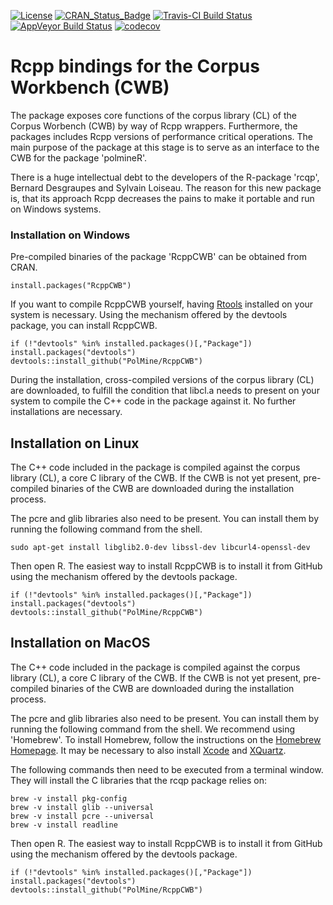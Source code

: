 [![License](https://img.shields.io/aur/license/yaourt.svg)](http://www.gnu.org/licenses/gpl-3.0.html)
[![CRAN\_Status\_Badge](http://www.r-pkg.org/badges/version/RcppCWB)](https://cran.r-project.org/package=RcppCWB)
[![Travis-CI Build Status](https://api.travis-ci.org/PolMine/RcppCWB.svg?branch=master)](https://travis-ci.org/PolMine/RcppCWB)
[![AppVeyor Build Status](https://ci.appveyor.com/api/projects/status/github/PolMine/RcppCWB?branch=master&svg=true)](https://ci.appveyor.com/project/PolMine/RcppCWB)
[![codecov](https://codecov.io/gh/PolMine/RcppCWB/branch/master/graph/badge.svg)](https://codecov.io/gh/PolMine/RcppCWB/branch/master)


# Rcpp bindings for the Corpus Workbench (CWB)

The package exposes core functions of the corpus library (CL) of the Corpus Worbench (CWB) by way of Rcpp wrappers. Furthermore, the packages includes Rcpp versions of performance critical operations. The main purpose of the package at this stage is to serve as an interface to the CWB for the package 'polmineR'.

There is a huge intellectual debt to the developers of the R-package 'rcqp', Bernard Desgraupes and Sylvain Loiseau. The reason for this new package is, that its approach Rcpp decreases the pains to make it portable and run on Windows systems.


### Installation on Windows

Pre-compiled binaries of the package 'RcppCWB' can be obtained from CRAN.

```{r}
install.packages("RcppCWB")
```

If you want to compile RcppCWB yourself, having [Rtools](https://cran.r-project.org/bin/windows/Rtools/) installed on your system is necessary. Using the mechanism offered by the devtools package, you can install RcppCWB.

```{r}
if (!"devtools" %in% installed.packages()[,"Package"]) install.packages("devtools")
devtools::install_github("PolMine/RcppCWB")
```

During the installation, cross-compiled versions of the corpus library (CL) are downloaded, to fulfill the condition that libcl.a needs to present on your system to compile the C++ code in the package against it. No further installations are necessary.


## Installation on Linux

The C++ code included in the package is compiled against the corpus library (CL), a core C library of the CWB. If the CWB is not yet present, pre-compiled binaries of the CWB are downloaded during the installation process.

The pcre and glib libraries also need to be present. You can install them by running the following command from the shell.

```{sh}
sudo apt-get install libglib2.0-dev libssl-dev libcurl4-openssl-dev
```

Then open R. The easiest way to install RcppCWB is to install it from GitHub using the mechanism offered by the devtools package.

```{r}
if (!"devtools" %in% installed.packages()[,"Package"]) install.packages("devtools")
devtools::install_github("PolMine/RcppCWB")
```


## Installation on MacOS

The C++ code included in the package is compiled against the corpus library (CL), a core C library of the CWB. If the CWB is not yet present, pre-compiled binaries of the CWB are downloaded during the installation process.

The pcre and glib libraries also need to be present. You can install them by running the following command from the shell. We recommend using 'Homebrew'. To install Homebrew, follow the instructions on the [Homebrew Homepage](https://brew.sh/index_de.html). It may be necessary to also install [Xcode](https://developer.apple.com/xcode/) and [XQuartz](https://www.xquartz.org).

The following commands then need to be executed from a terminal window. They will install the C libraries that the rcqp package relies on:

```{sh}
brew -v install pkg-config
brew -v install glib --universal
brew -v install pcre --universal
brew -v install readline
```

Then open R. The easiest way to install RcppCWB is to install it from GitHub using the mechanism offered by the devtools package.

```{r}
if (!"devtools" %in% installed.packages()[,"Package"]) install.packages("devtools")
devtools::install_github("PolMine/RcppCWB")
```
